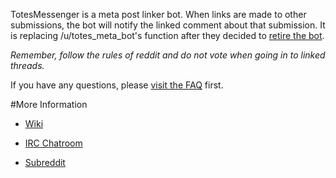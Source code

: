 TotesMessenger is a meta post linker bot. When links are made to other submissions, the bot will notify the linked comment about that submission. It is replacing /u/totes_meta_bot's function after they decided to [retire the bot](http://www.reddit.com/r/botsrights/comments/2xiw4p/im_retiring/).

*Remember, follow the rules of reddit and do not vote when going in to linked threads.*

If you have any questions, please [visit the FAQ](/r/TotesMessenger/wiki/FAQ) first.



#More Information

* [Wiki](/r/TotesMessenger/wiki)

* [IRC Chatroom](https://kiwiirc.com/client/irc.snoonet.org/totesmessenger)

* [Subreddit](http://www.reddit.com/r/TotesMessenger)